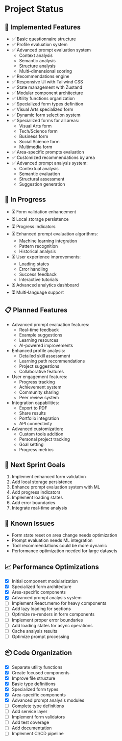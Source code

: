 # Project Status

## 🚀 Implemented Features
- ✅ Basic questionnaire structure
- ✅ Profile evaluation system
- ✅ Advanced prompt evaluation system
  - Context analysis
  - Semantic analysis
  - Structure analysis
  - Multi-dimensional scoring
- ✅ Recommendations engine
- ✅ Responsive UI with Tailwind CSS
- ✅ State management with Zustand
- ✅ Modular component architecture
- ✅ Utility functions organization
- ✅ Specialized form types definition
- ✅ Visual Arts specialized form
- ✅ Dynamic form selection system
- ✅ Specialized forms for all areas:
  - Visual Arts form
  - Tech/Science form
  - Business form
  - Social Science form
  - Multimedia form
- ✅ Area-specific prompts evaluation
- ✅ Customized recommendations by area
- ✅ Advanced prompt analysis system:
  - Contextual analysis
  - Semantic evaluation
  - Structural assessment
  - Suggestion generation

## 🔄 In Progress
- ⏳ Form validation enhancement
- ⏳ Local storage persistence
- ⏳ Progress indicators
- ⏳ Enhanced prompt evaluation algorithms:
  - Machine learning integration
  - Pattern recognition
  - Historical analysis
- ⏳ User experience improvements:
  - Loading states
  - Error handling
  - Success feedback
  - Interactive tutorials
- ⏳ Advanced analytics dashboard
- ⏳ Multi-language support

## 📋 Planned Features
- Advanced prompt evaluation features:
  - Real-time feedback
  - Example suggestions
  - Learning resources
  - AI-powered improvements
- Enhanced profile analysis:
  - Detailed skill assessment
  - Learning path recommendations
  - Project suggestions
  - Collaborative features
- User engagement features:
  - Progress tracking
  - Achievement system
  - Community sharing
  - Peer review system
- Integration capabilities:
  - Export to PDF
  - Share results
  - Portfolio integration
  - API connectivity
- Advanced customization:
  - Custom tools addition
  - Personal project tracking
  - Goal setting
  - Progress metrics

## 🎯 Next Sprint Goals
1. Implement enhanced form validation
2. Add local storage persistence
3. Enhance prompt evaluation system with ML
4. Add progress indicators
5. Implement loading states
6. Add error boundaries
7. Integrate real-time analysis

## 🐛 Known Issues
- Form state reset on area change needs optimization
- Prompt evaluation needs ML integration
- Tool recommendations could be more dynamic
- Performance optimization needed for large datasets

## 📈 Performance Optimizations
- [x] Initial component modularization
- [x] Specialized form architecture
- [x] Area-specific components
- [x] Advanced prompt analysis system
- [ ] Implement React.memo for heavy components
- [ ] Add lazy loading for sections
- [ ] Optimize re-renders in form components
- [ ] Implement proper error boundaries
- [ ] Add loading states for async operations
- [ ] Cache analysis results
- [ ] Optimize prompt processing

## 📦 Code Organization
- [x] Separate utility functions
- [x] Create focused components
- [x] Improve file structure
- [x] Basic type definitions
- [x] Specialized form types
- [x] Area-specific components
- [x] Advanced prompt analysis modules
- [ ] Complete type definitions
- [ ] Add service layer
- [ ] Implement form validators
- [ ] Add test coverage
- [ ] Add documentation
- [ ] Implement CI/CD pipeline